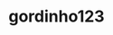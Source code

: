 <!DOCTYPE html>
<html>

<head>
<meta charset='utf-8'>
<meta http-equiv='X-UA-Compatible' content='IE=edge'>
<title>gordinho123</title>
<link rel="stylesheet" href="style.css">
</head>

<body>
<h1>gordinho123</h1>
</body>

</html>
